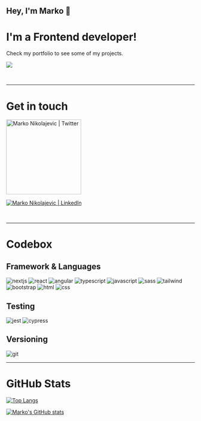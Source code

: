 ## Hey, I'm Marko 🖖

# I'm a Frontend developer!

Check my portfolio to see some of my projects.

[<img src="https://img.shields.io/badge/website-000000?style=for-the-badge&logo=About.me&logoColor=white" />][website]

<br />

---

# Get in touch

[<img src="https://img.shields.io/twitter/follow/markez1317?style=social" alt="Marko Nikolajevic | Twitter" width="200" />][twitter]

[<img src="https://img.shields.io/badge/LinkedIn-0077B5?style=for-the-badge&logo=linkedin&logoColor=white" alt="Marko Nikolajevic | LinkedIn" />][linkedin]

<br />

---

# Codebox

## Framework & Languages

![nextjs](https://img.shields.io/badge/next.js-000000?style=for-the-badge&logo=nextdotjs&logoColor=white) ![react](https://img.shields.io/badge/React-20232A?style=for-the-badge&logo=react&logoColor=61DAFB) ![angular](https://img.shields.io/badge/Angular-DD0031?style=for-the-badge&logo=angular&logoColor=white) ![typescript](https://img.shields.io/badge/TypeScript-007ACC?style=for-the-badge&logo=typescript&logoColor=white) ![javascript](https://img.shields.io/badge/JavaScript-323330?style=for-the-badge&logo=javascript&logoColor=F7DF1E) ![sass](https://img.shields.io/badge/Sass-CC6699?style=for-the-badge&logo=sass&logoColor=white) ![tailwind](https://img.shields.io/badge/Tailwind_CSS-38B2AC?style=for-the-badge&logo=tailwind-css&logoColor=white) ![bootstrap](https://img.shields.io/badge/Bootstrap-563D7C?style=for-the-badge&logo=bootstrap&logoColor=white) ![html](https://img.shields.io/badge/HTML5-E34F26?style=for-the-badge&logo=html5&logoColor=white) ![css](https://img.shields.io/badge/CSS3-1572B6?style=for-the-badge&logo=css3&logoColor=white)

## Testing

![jest](https://img.shields.io/badge/Jest-C21325?style=for-the-badge&logo=jest&logoColor=white) ![cypress](https://img.shields.io/badge/Cypress-17202C?style=for-the-badge&logo=cypress&logoColor=white)

## Versioning

![git](https://img.shields.io/badge/GIT-E44C30?style=for-the-badge&logo=git&logoColor=white)
<br />

---

# GitHub Stats

[![Top Langs](https://github-readme-stats.vercel.app/api/top-langs/?username=MarkoNikolajevic&hide=java,html,css&theme=dracula&layout=compact)](https://github.com/anuraghazra/github-readme-stats)

[![Marko's GitHub stats](https://github-readme-stats.vercel.app/api?username=MarkoNikolajevic&show_icons=true&theme=dracula&count_private=true)](https://github.com/anuraghazra/github-readme-stats)

[website]: https://markonikolajevic.dev
[twitter]: https://twitter.com/markez1317
[linkedin]: https://linkedin.com/in/markonikolajevic
